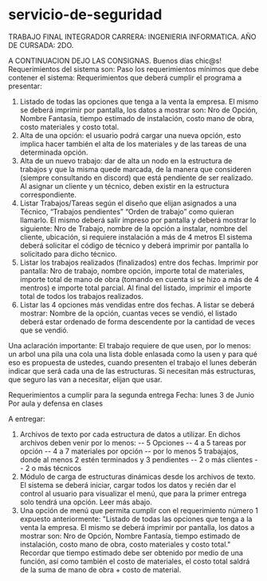 # servicio-de-seguridad

TRABAJO FINAL INTEGRADOR 
CARRERA: INGENIERIA INFORMATICA.
AÑO DE CURSADA: 2DO.

A CONTINUACION DEJO LAS CONSIGNAS.
Buenos días chic@s!
Requerimientos del sistema son:
Paso los requerimientos mínimos que debe contener el sistema:
Requerimientos que deberá cumplir el programa a presentar:
1) Listado de todas las opciones que tenga a la venta la empresa. El mismo se deberá imprimir por pantalla, los datos a mostrar son:
Nro de Opción, Nombre Fantasía, tiempo estimado de instalación, costo mano de obra, costo materiales y costo total.
2) Alta de una opción: el usuario podrá cargar una nueva opción, esto implica hacer también el alta de los materiales y de las tareas de una determinada opción.
3) Alta de un nuevo trabajo: dar de alta un nodo en la estructura de trabajos y que la misma quede marcada, de la manera que consideren (siempre consultando en discord) que está pendiente de ser realizado. Al asignar un cliente y un técnico, deben existir en la estructura correspondiente.
4) Listar Trabajos/Tareas según el diseño que elijan asignados a una Técnico, “Trabajos pendientes” “Orden de trabajo” como quieran llamarlo. El mismo deberá salir impreso por pantalla y deberá mostrar lo siguiente:
Nro de Trabajo, nombre de la opción a instalar, nombre del cliente, ubicación, si requiere instalación a más de 4 metros
El sistema deberá solicitar el código de técnico y deberá imprimir por pantalla lo solicitado para dicho técnico.
5) Listar los trabajos realizados (finalizados) entre dos fechas. Imprimir por pantalla: Nro de trabajo, nombre opción, importe total de materiales, importe total de mano de obra (tomando en cuenta si se hizo a más de 4 mentros) e importe total parcial. Al final del listado, imprimir el importe total de todos los trabajos realizados.
6) Listar las 4 opciones más vendidas entre dos fechas. A listar se deberá mostrar: Nombre de la opción, cuantas veces se vendió, el listado deberá estar ordenado de forma descendente por la cantidad de veces que se vendió.


Una aclaración importante: El trabajo requiere de que usen, por lo menos:
un arbol
una pila
una cola
una lista doble enlasada
como la usen y para qué eso es propuesta de ustedes, cuando presenten el trabajo el lunes deberán indicar que será cada una de las estructuras.
Si necesitan más estructuras, que seguro las van a necesitar, elijan que usar.



Requerimientos a cumplir para la segunda entrega
Fecha: lunes 3 de Junio
Por aula y defensa en clases

A entregar:
1) Archivos de texto por cada estructura de datos a utilizar.
En dichos archivos deben venir por lo menos:
-- 5 Opciones
-- 4 a 5 tareas por opción
-- 4 a 7 materiales por opción
-- por lo menos 5 trabajajos, donde al menos 2 estén terminados y 3 pendientes
-- 2 o más clientes
-- 2 o más técnicos
2) Módulo de carga de estructuras dinámicas desde los archivos de texto.
El sistema se deberá iniciar, cargar todos los datos y recién dar el control al usuario para visualizar el menú, que para la primer entrega solo tendrá una opción. Leer más abajo.
3) Una opción de menú que permita cumplir con el requerimiento número 1 expuesto anteriormente:
"Listado de todas las opciones que tenga a la venta la empresa. El mismo se deberá imprimir por pantalla, los datos a mostrar son:
Nro de Opción, Nombre Fantasía, tiempo estimado de instalación, costo mano de obra, costo materiales y costo total."
Recordar que tiempo estimado debe ser obtenido por medio de una función, así como también el costo de materiales, el costo total saldrá de la suma de mano de obra + costo de material.




